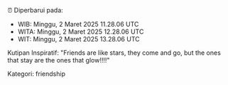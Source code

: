 ⏰ Diperbarui pada:
- WIB: Minggu, 2 Maret 2025 11.28.06 UTC
- WITA: Minggu, 2 Maret 2025 12.28.06 UTC
- WIT: Minggu, 2 Maret 2025 13.28.06 UTC

Kutipan Inspiratif:
"Friends are like stars, they come and go, but the ones that stay are the ones that glow!!!!"


Kategori: friendship

